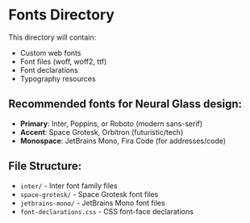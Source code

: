 # Fonts Directory

This directory will contain:

- Custom web fonts
- Font files (woff, woff2, ttf)
- Font declarations
- Typography resources

## Recommended fonts for Neural Glass design:

- **Primary**: Inter, Poppins, or Roboto (modern sans-serif)
- **Accent**: Space Grotesk, Orbitron (futuristic/tech)
- **Monospace**: JetBrains Mono, Fira Code (for addresses/code)

## File Structure:

- `inter/` - Inter font family files
- `space-grotesk/` - Space Grotesk font files
- `jetbrains-mono/` - JetBrains Mono font files
- `font-declarations.css` - CSS font-face declarations
